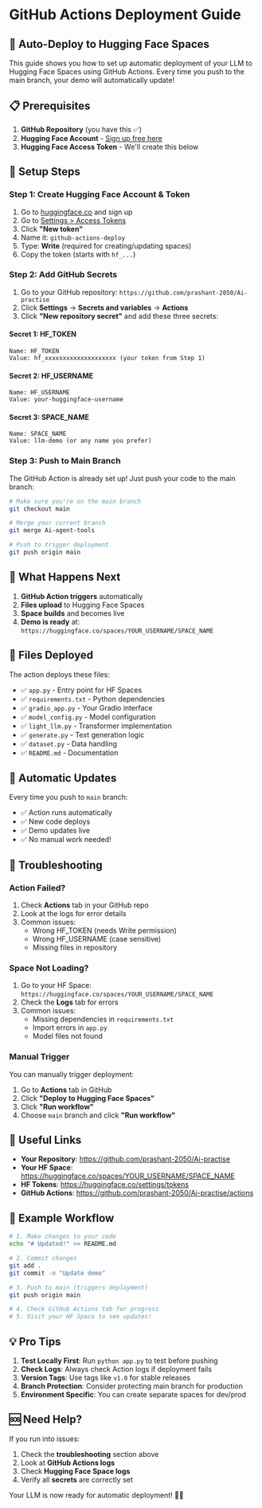 # GitHub Actions Deployment Guide

## 🚀 Auto-Deploy to Hugging Face Spaces

This guide shows you how to set up automatic deployment of your LLM to Hugging Face Spaces using GitHub Actions. Every time you push to the main branch, your demo will automatically update!

## 📋 Prerequisites

1. **GitHub Repository** (you have this ✅)
2. **Hugging Face Account** - [Sign up free here](https://huggingface.co/join)
3. **Hugging Face Access Token** - We'll create this below

## 🔧 Setup Steps

### Step 1: Create Hugging Face Account & Token

1. Go to [huggingface.co](https://huggingface.co) and sign up
2. Go to [Settings > Access Tokens](https://huggingface.co/settings/tokens)
3. Click **"New token"**
4. Name it: `github-actions-deploy`
5. Type: **Write** (required for creating/updating spaces)
6. Copy the token (starts with `hf_...`)

### Step 2: Add GitHub Secrets

1. Go to your GitHub repository: `https://github.com/prashant-2050/Ai-practise`
2. Click **Settings** → **Secrets and variables** → **Actions**
3. Click **"New repository secret"** and add these three secrets:

#### Secret 1: HF_TOKEN
```
Name: HF_TOKEN
Value: hf_xxxxxxxxxxxxxxxxxxxx (your token from Step 1)
```

#### Secret 2: HF_USERNAME
```
Name: HF_USERNAME
Value: your-huggingface-username
```

#### Secret 3: SPACE_NAME
```
Name: SPACE_NAME
Value: llm-demo (or any name you prefer)
```

### Step 3: Push to Main Branch

The GitHub Action is already set up! Just push your code to the main branch:

```bash
# Make sure you're on the main branch
git checkout main

# Merge your current branch
git merge Ai-agent-tools

# Push to trigger deployment
git push origin main
```

## 🎯 What Happens Next

1. **GitHub Action triggers** automatically
2. **Files upload** to Hugging Face Spaces
3. **Space builds** and becomes live
4. **Demo is ready** at: `https://huggingface.co/spaces/YOUR_USERNAME/SPACE_NAME`

## 📁 Files Deployed

The action deploys these files:
- ✅ `app.py` - Entry point for HF Spaces
- ✅ `requirements.txt` - Python dependencies
- ✅ `gradio_app.py` - Your Gradio interface
- ✅ `model_config.py` - Model configuration
- ✅ `light_llm.py` - Transformer implementation
- ✅ `generate.py` - Text generation logic
- ✅ `dataset.py` - Data handling
- ✅ `README.md` - Documentation

## 🔄 Automatic Updates

Every time you push to `main` branch:
- ✅ Action runs automatically
- ✅ New code deploys
- ✅ Demo updates live
- ✅ No manual work needed!

## 🐛 Troubleshooting

### Action Failed?
1. Check **Actions** tab in your GitHub repo
2. Look at the logs for error details
3. Common issues:
   - Wrong HF_TOKEN (needs Write permission)
   - Wrong HF_USERNAME (case sensitive)
   - Missing files in repository

### Space Not Loading?
1. Go to your HF Space: `https://huggingface.co/spaces/YOUR_USERNAME/SPACE_NAME`
2. Check the **Logs** tab for errors
3. Common issues:
   - Missing dependencies in `requirements.txt`
   - Import errors in `app.py`
   - Model files not found

### Manual Trigger
You can manually trigger deployment:
1. Go to **Actions** tab in GitHub
2. Click **"Deploy to Hugging Face Spaces"**
3. Click **"Run workflow"**
4. Choose `main` branch and click **"Run workflow"**

## 🔗 Useful Links

- **Your Repository**: https://github.com/prashant-2050/Ai-practise
- **Your HF Space**: https://huggingface.co/spaces/YOUR_USERNAME/SPACE_NAME
- **HF Tokens**: https://huggingface.co/settings/tokens
- **GitHub Actions**: https://github.com/prashant-2050/Ai-practise/actions

## 🎉 Example Workflow

```bash
# 1. Make changes to your code
echo "# Updated!" >> README.md

# 2. Commit changes
git add .
git commit -m "Update demo"

# 3. Push to main (triggers deployment)
git push origin main

# 4. Check GitHub Actions tab for progress
# 5. Visit your HF Space to see updates!
```

## 💡 Pro Tips

1. **Test Locally First**: Run `python app.py` to test before pushing
2. **Check Logs**: Always check Action logs if deployment fails
3. **Version Tags**: Use tags like `v1.0` for stable releases
4. **Branch Protection**: Consider protecting main branch for production
5. **Environment Specific**: You can create separate spaces for dev/prod

## 🆘 Need Help?

If you run into issues:
1. Check the **troubleshooting** section above
2. Look at **GitHub Actions logs**
3. Check **Hugging Face Space logs**
4. Verify all **secrets** are correctly set

Your LLM is now ready for automatic deployment! 🚀✨